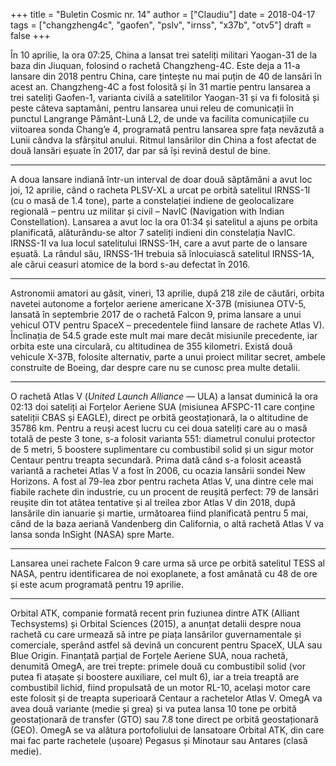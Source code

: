 +++
title = "Buletin Cosmic nr. 14"
author = ["Claudiu"]
date = 2018-04-17
tags = ["changzheng4c", "gaofen", "pslv", "irnss", "x37b", "otv5"]
draft = false
+++

În 10 aprilie, la ora 07:25, China a lansat trei sateliți militari Yaogan-31 de la baza din Jiuquan, folosind o rachetă Changzheng-4C. Este deja a 11-a lansare din 2018 pentru China, care țintește nu mai puțin de 40 de lansări în acest an. Changzheng-4C a fost folosită și în 31 martie pentru lansarea a trei sateliți Gaofen-1, varianta civilă a satelitilor Yaogan-31 și va fi folosită și peste câteva saptamâni, pentru lansarea unui releu de comunicații în punctul Langrange Pământ-Lună L2, de unde va facilita comunicațiile cu viitoarea sonda Chang’e 4, programată pentru lansarea spre fața nevăzută a Lunii cândva la sfârșitul anului. Ritmul lansărilor din China a fost afectat de două lansări eșuate în 2017, dar par să își revină destul de bine.

---

A doua lansare indiană într-un interval de doar două săptămâni a avut loc joi, 12 aprilie, când o racheta PLSV-XL a urcat pe orbită satelitul IRNSS-1I (cu o masă de 1.4 tone), parte a constelației indiene de geolocalizare regională – pentru uz militar și civil – NavIC (Navigation with Indian Constellation). Lansarea a avut loc la ora 01:34 și satelitul a ajuns pe orbita planificată, alăturându-se altor 7 sateliți indieni din constelația NavIC. IRNSS-1I va lua locul satelitului IRNSS-1H, care a avut parte de o lansare eșuată. La rândul său, IRNSS-1H trebuia să înlocuiască satelitul IRNSS-1A, ale cărui ceasuri atomice de la bord s-au defectat în 2016.

---

Astronomii amatori au găsit, vineri, 13 aprilie, după 218 zile de căutări, orbita navetei autonome a forțelor aeriene americane X-37B (misiunea OTV-5, lansată în septembrie 2017 de o rachetă Falcon 9, prima lansare a unui vehicul OTV pentru SpaceX – precedentele fiind lansare de rachete Atlas V). Înclinația de 54.5 grade este mult mai mare decât misiunile precedente, iar orbita este una circulară, cu altitudinea de 355 kilometri. Există două vehicule X-37B, folosite alternativ, parte a unui proiect militar secret, ambele construite de Boeing, dar despre care nu se cunosc prea multe detalii.

---

O rachetă Atlas V (_United Launch Alliance_ — ULA) a lansat duminică la ora 02:13 doi sateliți ai Forțelor Aeriene SUA (misiunea AFSPC-11 care conține sateliții CBAS și EAGLE), direct pe orbită geostaționară, la o altitudine de 35786 km. Pentru a reuși acest lucru cu cei doua sateliți care au o masă totală de peste 3 tone, s-a folosit varianta 551: diametrul conului protector de 5 metri, 5 boostere suplimentare cu combustibil solid și un sigur motor Centaur pentru treapta secundară. Prima dată când s-a folosit această variantă a rachetei Atlas V a fost în 2006, cu ocazia lansării sondei New Horizons. A fost al 79-lea zbor pentru racheta Atlas V, una dintre cele mai fiabile rachete din industrie, cu un procent de reușită perfect: 79 de lansări reușite din tot atâtea tentative și al treilea zbor Atlas V din 2018, după lansările din ianuarie și martie, următoarea fiind planificată pentru 5 mai, când de la baza aeriană Vandenberg din California, o altă rachetă Atlas V va lansa sonda InSight (NASA) spre Marte.

---

Lansarea unei rachete Falcon 9 care urma să urce pe orbită satelitul TESS al NASA, pentru identificarea de noi exoplanete, a fost amânată cu 48 de ore și este acum programată pentru 19 aprilie.

---

Orbital ATK, companie formată recent prin fuziunea dintre ATK (Alliant Techsystems) și Orbital Sciences (2015), a anunțat detalii despre noua rachetă cu care urmează să intre pe piața lansărilor guvernamentale și comerciale, sperând astfel să devină un concurent pentru SpaceX, ULA sau Blue Origin. Finanțată parțial de Forțele Aeriene SUA, noua rachetă, denumită OmegA, are trei trepte: primele două cu combustibil solid (vor putea fi atașate și boostere auxiliare, cel mult 6), iar a treia treaptă are combustibil lichid, fiind propulsată de un motor RL-10, același motor care este folosit și de treapta superioară Centaur a rachetelor Atlas V. OmegA va avea două variante (medie și grea) și va putea lansa 10 tone pe orbită geostaționară de transfer (GTO) sau 7.8 tone direct pe orbită geostaționară (GEO). OmegA se va alătura portofoliului de lansatoare Orbital ATK, din care mai fac parte rachetele (ușoare) Pegasus și Minotaur sau Antares (clasă medie).
